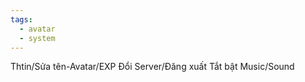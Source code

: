 ```yaml
---
tags:
  - avatar
  - system
---
```

Thtin/Sửa tên-Avatar/EXP
Đổi Server/Đăng xuất
Tắt bật Music/Sound